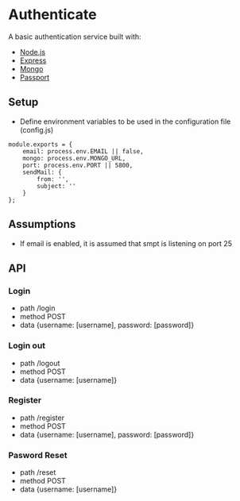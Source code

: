# Authenticate

A basic authentication service built with:

- [Node.js][node]
- [Express][express]
- [Mongo][mongo]
- [Passport][passport]

## Setup

- Define environment variables to be used in the configuration file (config.js)
```
module.exports = {
    email: process.env.EMAIL || false,
    mongo: process.env.MONGO_URL,
    port: process.env.PORT || 5800,
    sendMail: {
        from: '',
        subject: ''
    }
};
```

## Assumptions

- If email is enabled, it is assumed that smpt is listening on port 25

## API

### Login

- path /login
- method POST
- data {username: [username], password: [password]}


### Login out

- path /logout
- method POST
- data {username: [username]}

### Register

- path /register
- method POST
- data {username: [username], password: [password]}

### Pasword Reset

- path /reset
- method POST 
- data {username: [username]}


[node]: https://nodejs.org
[express]: http://expressjs.com/
[mongo]: https://www.mongodb.org/
[passport]: http://passportjs.org/
